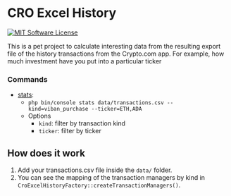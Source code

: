 # CRO Excel History

[![MIT Software License](https://img.shields.io/badge/license-MIT-green.svg)](LICENSE)

This is a pet project to calculate interesting data from the resulting export file of the history transactions from the
Crypto.com app. For example, how much investment have you put into a particular ticker 

### Commands

- [stats](src/CroExcelHistory/Infrastructure/Command/StatisticsCommand.php):
    - `php bin/console stats data/transactions.csv --kind=viban_purchase --ticker=ETH,ADA`
    - Options
        - `kind`: filter by transaction kind
        - `ticker`: filter by ticker

## How does it work

1. Add your transactions.csv file inside the `data/` folder.
2. You can see the mapping of the transaction managers by kind in `CroExcelHistoryFactory::createTransactionManagers()`.
